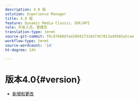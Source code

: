 ```yaml
---
description: 4.0 版
solution: Experience Manager
title: 4.0 版
feature: Dynamic Media Classic，SDK/API
role: 开发人员，管理员
translation-type: tm+mt
source-git-commit: f6c97606d7a4209427316d7367013ad9585a5cae
workflow-type: tm+mt
source-wordcount: '14'
ht-degree: 14%

---
```



# 版本4.0{#version}

* [新增和更改](r-4-0-new.md)
